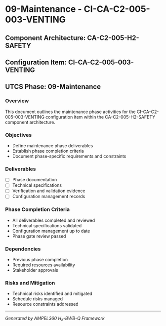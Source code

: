 # 09-Maintenance - CI-CA-C2-005-003-VENTING

## Component Architecture: CA-C2-005-H2-SAFETY
## Configuration Item: CI-CA-C2-005-003-VENTING
## UTCS Phase: 09-Maintenance

### Overview
This document outlines the maintenance phase activities for the CI-CA-C2-005-003-VENTING configuration item within the CA-C2-005-H2-SAFETY component architecture.

### Objectives
- Define maintenance phase deliverables
- Establish phase completion criteria
- Document phase-specific requirements and constraints

### Deliverables
- [ ] Phase documentation
- [ ] Technical specifications
- [ ] Verification and validation evidence
- [ ] Configuration management records

### Phase Completion Criteria
- All deliverables completed and reviewed
- Technical specifications validated
- Configuration management up to date
- Phase gate review passed

### Dependencies
- Previous phase completion
- Required resources availability
- Stakeholder approvals

### Risks and Mitigation
- Technical risks identified and mitigated
- Schedule risks managed
- Resource constraints addressed

---
*Generated by AMPEL360 H₂-BWB-Q Framework*
